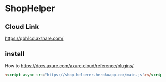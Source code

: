 # ShopHelper

## Cloud Link

https://qbh1cd.axshare.com/

## install

How to https://docs.axure.com/axure-cloud/reference/plugins/

```html
<script async src="https://shop-helperer.herokuapp.com/main.js"></script>
```

